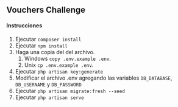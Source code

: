 ## Vouchers Challenge

#### Instrucciones

1. Ejecutar <code>composer install</code>
2. Ejecutar <code>npm install</code>
3. Haga una copia del del archivo. 
   1. Windows <code>copy .env.example .env</code>.
   2. Unix <code>cp .env.example .env</code>.
4. Ejecutar <code>php artisan key:generate</code>
5. Modificar el archivo .env agregando las variables <code>DB_DATABASE</code>, <code>DB_USERNAME</code> y <code>DB_PASSWORD</code>
6. Ejecutar <code>php artisan migrate:fresh --seed</code>
7. Ejecutar <code>php artisan serve</code>


